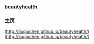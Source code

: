 ### beautyhealth

### 主页
(http://liuqiuchen.github.io/beautyhealth/)[http://liuqiuchen.github.io/beautyhealth/]


